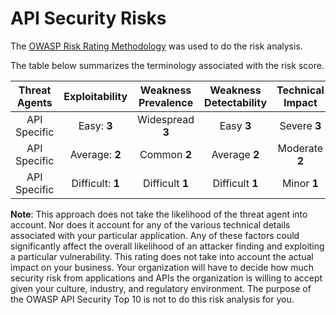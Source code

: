 API Security Risks
==================

The [OWASP Risk Rating Methodology][1] was used to do the risk analysis.

The table below summarizes the terminology associated with the risk score.

| Threat Agents | Exploitability | Weakness Prevalence | Weakness Detectability | Technical Impact | Business Impacts |
| :-: | :-: | :-: | :-: | :-: | :-: |
| API Specific | Easy: **3** | Widespread **3** | Easy **3** | Severe **3** | Business Specific |
| API Specific | Average: **2** | Common **2** | Average **2** | Moderate **2** | Business Specific |
| API Specific | Difficult: **1** | Difficult **1** | Difficult **1** | Minor **1** | Business Specific |

**Note**: This approach does not take the likelihood of the threat agent into
account. Nor does it account for any of the various technical details associated
with your particular application. Any of these factors could significantly
affect the overall likelihood of an attacker finding and exploiting a particular
vulnerability. This rating does not take into account the actual impact on your
business. Your organization will have to decide how much security risk from
applications and APIs the organization is willing to accept given your culture,
industry, and regulatory environment. The purpose of the OWASP API Security Top
10 is not to do this risk analysis for you.

[1]: https://www.owasp.org/index.php/OWASP_Risk_Rating_Methodology
